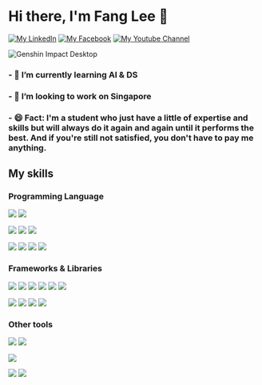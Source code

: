# Hi there, I'm Fang Lee 👋
<!--
**FangLee2003/fanglee2003** is a ✨ _special_ ✨ repository because its `README.md` (this file) appears on your GitHub profile.
Here are some ideas to get you started:
-->
[![My LinkedIn](https://img.shields.io/badge/LinkedIn-43a047?style=for-the-badge&logo=linkedin&logoColor=1877f2)](https://www.linkedin.com/in/phamvuthunguyet)
[![My Facebook](https://img.shields.io/badge/Facebook-43a047?style=for-the-badge&logo=facebook&logoColor=00B2FF)](https://www.facebook.com/Amber.Rum.306)
[![My Youtube Channel](https://img.shields.io/badge/Youtube-43a047?style=for-the-badge&logo=youtube&logoColor=FF0000)](https://www.linkedin.com/in/phamvuthunguyet)

![Genshin Impact Desktop](https://user-images.githubusercontent.com/75077747/153696602-5d0ee67b-c6ed-451f-a630-111e86596f5c.gif)
### - 🌱 I’m currently learning AI & DS
### - 🔭 I’m looking to work on Singapore
### - 😄 Fact: I'm a student who just have a little of expertise and skills but will always do it again and again until it performs the best. And if you're still not satisfied, you don't have to pay me anything.

## My skills

### Programming Language
<img src = "https://img.shields.io/badge/Python-darkblue?style=for-the-badge&logo=python&logoColor=FFD43B"> <img src = "https://img.shields.io/badge/C%2B%2B-00599C?style=for-the-badge&logo=c%2B%2B&logoColor=white"> 

<img src = "https://img.shields.io/badge/C%23-823085?style=for-the-badge&logo=Csharp&logoColor=white"> <img src = "https://img.shields.io/badge/Java-ED8B00?style=for-the-badge&logo=java&logoColor=white"> <img src = "https://img.shields.io/badge/Kotlin-7f52ff?style=for-the-badge&logo=kotlin&logoColor=white"> 

<img src = "https://img.shields.io/badge/HTML5-E34F26?style=for-the-badge&logo=html5&logoColor=white"> <img src = "https://img.shields.io/badge/CSS3-1572B6?style=for-the-badge&logo=css3&logoColor=white"> <img src = "https://img.shields.io/badge/JavaScript-323330?style=for-the-badge&logo=javascript&logoColor=F7DF1E"> <img src = "https://img.shields.io/badge/MySQL-4479A1?style=for-the-badge&logo=mysql&logoColor=white">

### Frameworks & Libraries
<img src = "https://img.shields.io/badge/Numpy-777BB4?style=for-the-badge&logo=numpy&logoColor=white"> <img src = "https://img.shields.io/badge/SciPy-8CAAE6?style=for-the-badge&logo=SciPy&logoColor=white"> <img src = "https://img.shields.io/badge/Pandas-2C2D72?style=for-the-badge&logo=pandas&logoColor=white"> <img src = "https://img.shields.io/badge/Plotly-239120?style=for-the-badge&logo=plotly&logoColor=white"> <img src = "https://img.shields.io/badge/scikit_learn-F7931E?style=for-the-badge&logo=scikit-learn&logoColor=white"> <img src = "https://img.shields.io/badge/OpenCV-27338e?style=for-the-badge&logo=OpenCV&logoColor=white">

<img src = "https://img.shields.io/badge/PyTorch-EE4C2C?style=for-the-badge&logo=PyTorch&logoColor=white"> <img src = "https://img.shields.io/badge/Keras-D00000?style=for-the-badge&logo=Keras&logoColor=white"> <img src = "https://img.shields.io/badge/TensorFlow-FF6F00?style=for-the-badge&logo=tensorflow&logoColor=white"> <img src = "https://img.shields.io/badge/Weights_&_Biases-FFBE00?style=for-the-badge&logo=WeightsAndBiases&logoColor=white">

### Other tools
<img src = "https://img.shields.io/badge/GIT-E44C30?style=for-the-badge&logo=git&logoColor=white"> <img src = "https://img.shields.io/badge/Jira-0052CC?style=for-the-badge&logo=Jira&logoColor=white"> 

<img src = "https://img.shields.io/badge/PowerBI-F2C811?style=for-the-badge&logo=Power%20BI&logoColor=white">

<img src = "https://img.shields.io/badge/Figma-F24E1E?style=for-the-badge&logo=figma&logoColor=white"> <img src = "https://img.shields.io/badge/Canva-#00C4CC?style=for-the-badge&logo=canva&logoColor=white">
